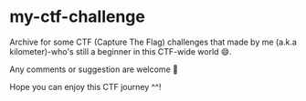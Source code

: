 # my-ctf-challenge

Archive for some CTF (Capture The Flag) challenges that made by me (a.k.a kilometer)-who's still a beginner in this CTF-wide world 😄. 

Any comments or suggestion are welcome 🙏


Hope you can enjoy this CTF journey ^^!

